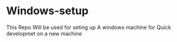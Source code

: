 # Windows-setup
This Repo Will be used for seting up  A windows machine for Quick  developmet on  a new machine 
